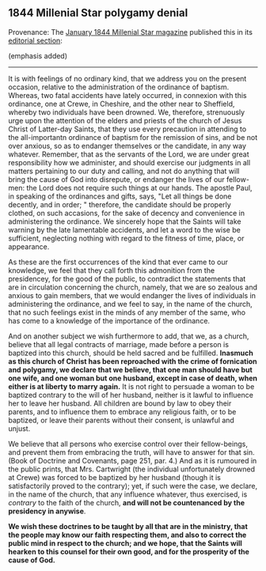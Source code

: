 ## 1844 Millenial Star polygamy denial

Provenance: The [January 1844 Millenial Star magazine](http://contentdm.lib.byu.edu/cdm/compoundobject/collection/MStar/id/277/rec/4) published this in its [editorial
section](https://docs.google.com/viewer?url=https://github.com/faenrandir/a_careful_examination/raw/c4b23682f44f0f29aab0b923f4d28b4273736e19/documents/polygamy/denials/Millenial-Star-04-n9-Editorials-pg143-144.pdf):

(emphasis added)

---

It is with feelings of no ordinary kind, that we address you on the present
occasion, relative to the administration of the ordinance of baptism.
Whereas, two fatal accidents have lately occurred, in connexion with this
ordinance, one at Crewe, in Cheshire, and the other near to Sheffield, whereby
two individuals have been drowned.  We, therefore, strenuously urge upon the
attention of the elders and priests of the church of Jesus Christ of
Latter-day Saints, that they use every precaution in attending to the
all-importantn ordinance of baptism for the remission of sins, and be not over
anxious, so as to endanger themselves or the candidate, in any way whatever.
Remember, that as the servants of the Lord, we are under great responsibility
how we administer, and should exercise our judgments in all matters pertaining
to our duty and calling, and not do anything that will bring the cause of God
into disrepute, or endanger the lives of our fellow-men: the Lord does not
require such things at our hands.  The apostle Paul, in speaking of the
ordinances and gifts, says, "Let all things be done decently, and in order; "
therefore, the candidate should be properly clothed, on such accasions, for
the sake of decency and convenience in administering the ordinance. We
sincerely hope that the Saints will take warning by the late lamentable
accidents, and let a word to the wise be sufficient, neglecting nothing with
regard to the fitness of time, place, or appearance.

As these are the first occurrences of the kind that ever came to our
knowledge, we feel that they call forth this admonition from the presidencey,
for the good of the public, to contradict the statements that are in
circulation concerning the church, namely, that we are so zealous and anxious
to gain members, that we would endanger the lives of individuals in
administering the ordinance, and we feel to say, in the name of the church,
that no such feelings exist in the minds of any member of the same, who has
come to a knowledge of the importance of the ordinance.

And on another subject we wish furthermore to add, that we, as a church,
believe that all legal contracts of marriage, made before a person is baptized
into this church, should be held sacred and be fulfilled.  **Inasmuch as this
church of Christ has been reproached with the crime of fornication and
polygamy, we declare that we believe, that one man should have but one wife,
and one woman but one husband, except in case of death, when either is at
liberty to marry again.**  It is not right to persuade a woman to be baptized
contrary to the will of her husband, neither is it lawful to influence her to
leave her husband.  All children are bound by law to obey their parents, and
to influence them to embrace any religious faith, or to be baptized, or leave
their parents without their consent, is unlawful and unjust.

We believe that all persons who exercise control over their fellow-beings, and
prevent them from embracing the truth, will have to answer for that sin.
(Book of Doctrine and Covenants, page 251, par. 4.)  And as it is rumoured in
the public prints, that Mrs. Cartwright (the individual unfortunately drowned
at Crewe) was forced to be baptized by her husband (though it is
satisfactorily proved to the contrary); yet, if such were the case, we
declare, in the name of the church, that any influence whatever, thus
exercised, is _contrary_ to the faith of the church, **and will not be
countenanced by the presidency in anywise**.

**We wish these doctrines to be taught by all that are in the ministry, that the
people may know our faith respecting them, and also to correct the public mind
in respect to the church; and we hope, that the Saints will hearken to this
counsel for their own good, and for the prosperity of the cause of God.**

